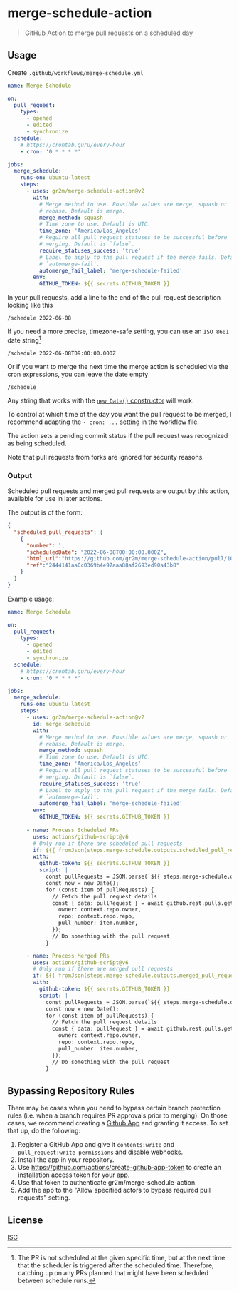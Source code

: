 # merge-schedule-action

> GitHub Action to merge pull requests on a scheduled day

## Usage

Create `.github/workflows/merge-schedule.yml`

```yml
name: Merge Schedule

on:
  pull_request:
    types:
      - opened
      - edited
      - synchronize
  schedule:
    # https://crontab.guru/every-hour
    - cron: '0 * * * *'

jobs:
  merge_schedule:
    runs-on: ubuntu-latest
    steps:
      - uses: gr2m/merge-schedule-action@v2
        with:
          # Merge method to use. Possible values are merge, squash or
          # rebase. Default is merge.
          merge_method: squash
          # Time zone to use. Default is UTC.
          time_zone: 'America/Los_Angeles'
          # Require all pull request statuses to be successful before
          # merging. Default is `false`.
          require_statuses_success: 'true'
          # Label to apply to the pull request if the merge fails. Default is
          # `automerge-fail`.
          automerge_fail_label: 'merge-schedule-failed'
        env:
          GITHUB_TOKEN: ${{ secrets.GITHUB_TOKEN }}
```

In your pull requests, add a line to the end of the pull request description looking like this

```
/schedule 2022-06-08
```

If you need a more precise, timezone-safe setting, you can use an `ISO 8601` date string[^1]

```
/schedule 2022-06-08T09:00:00.000Z
```

[^1]: The PR is not scheduled at the given specific time, but at the next time that the scheduler is triggered after the scheduled time. Therefore, catching up on any PRs planned that might have been scheduled between schedule runs.

Or if you want to merge the next time the merge action is scheduled via the cron expressions, you can leave the date empty

```
/schedule
```

Any string that works with the [`new Date()` constructor](https://developer.mozilla.org/en-US/docs/Web/JavaScript/Reference/Global_Objects/Date/Date) will work.

To control at which time of the day you want the pull request to be merged, I recommend adapting the `- cron: ...` setting in the workflow file.

The action sets a pending commit status if the pull request was recognized as being scheduled.

Note that pull requests from forks are ignored for security reasons.

### Output

Scheduled pull requests and merged pull requests are output by this action, available for use in later actions.

The output is of the form:

```json
{
  "scheduled_pull_requests": [
    {
      "number": 1,
      "scheduledDate": "2022-06-08T00:00:00.000Z",
      "html_url":"https://github.com/gr2m/merge-schedule-action/pull/108",
      "ref":"2444141aa0c0369b4e97aaa88af2693ed90a43b8"
    }
  ]
}
```

Example usage:

```yaml
name: Merge Schedule

on:
  pull_request:
    types:
      - opened
      - edited
      - synchronize
  schedule:
    # https://crontab.guru/every-hour
    - cron: '0 * * * *'

jobs:
  merge_schedule:
    runs-on: ubuntu-latest
    steps:
      - uses: gr2m/merge-schedule-action@v2
        id: merge-schedule
        with:
          # Merge method to use. Possible values are merge, squash or
          # rebase. Default is merge.
          merge_method: squash
          # Time zone to use. Default is UTC.
          time_zone: 'America/Los_Angeles'
          # Require all pull request statuses to be successful before
          # merging. Default is `false`.
          require_statuses_success: 'true'
          # Label to apply to the pull request if the merge fails. Default is
          # `automerge-fail`.
          automerge_fail_label: 'merge-schedule-failed'
        env:
          GITHUB_TOKEN: ${{ secrets.GITHUB_TOKEN }}
          
      - name: Process Scheduled PRs
        uses: actions/github-script@v6
        # Only run if there are scheduled pull requests
        if: ${{ fromJson(steps.merge-schedule.outputs.scheduled_pull_requests)[0] != null }}
        with:
          github-token: ${{ secrets.GITHUB_TOKEN }}
          script: |
            const pullRequests = JSON.parse(`${{ steps.merge-schedule.outputs.scheduled_pull_requests }}`);
            const now = new Date();
            for (const item of pullRequests) {
              // Fetch the pull request details
              const { data: pullRequest } = await github.rest.pulls.get({
                owner: context.repo.owner,
                repo: context.repo.repo,
                pull_number: item.number,
              });
              // Do something with the pull request
            }

      - name: Process Merged PRs
        uses: actions/github-script@v6
        # Only run if there are merged pull requests
        if: ${{ fromJson(steps.merge-schedule.outputs.merged_pull_requests)[0] != null }}
        with:
          github-token: ${{ secrets.GITHUB_TOKEN }}
          script: |
            const pullRequests = JSON.parse(`${{ steps.merge-schedule.outputs.merged_pull_requests }}`);
            const now = new Date();
            for (const item of pullRequests) {
              // Fetch the pull request details
              const { data: pullRequest } = await github.rest.pulls.get({
                owner: context.repo.owner,
                repo: context.repo.repo,
                pull_number: item.number,
              });
              // Do something with the pull request
            }
```

## Bypassing Repository Rules
There may be cases when you need to bypass certain branch protection rules (i.e. when a branch requires PR approvals prior to merging). On those cases, we recommend creating a [Github App](https://docs.github.com/en/apps/creating-github-apps/about-creating-github-apps/about-creating-github-apps) and granting it access. To set that up, do the following:

1. Register a GitHub App and give it `contents:write` and `pull_request:write permissions` and disable webhooks.
2. Install the app in your repository.
3. Use https://github.com/actions/create-github-app-token to create an installation access token for your app.
4. Use that token to authenticate gr2m/merge-schedule-action.
5. Add the app to the "Allow specified actors to bypass required pull requests" setting.

## License

[ISC](LICENSE)
